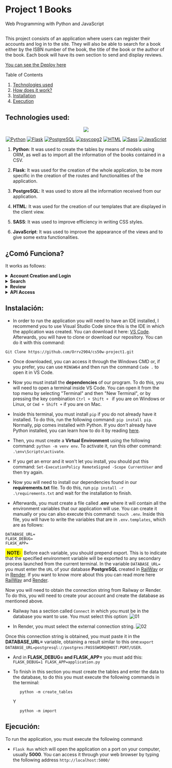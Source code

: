 # Project 1 Books

Web Programming with Python and JavaScript
##
This project consists of an application where users can register their accounts and log in to the site. They will also be able to search for a book either by the ISBN number of the book, the title of the book or the author of the book. Each book will have its own section to send and display reviews.

[You can see the Deploy here](https://books-ffiv.onrender.com)

Table of Contents
     <ol>
    <li><a href="#tecnologias">Technologies used</a></li>
    <li><a href="#como_funciona">How does it work?</a></li>
    <li><a href="#instalacion">Installation</a></li>
    <li><a href="#ejecucion">Execution</a></li>
  </ol>

<input type="hidden" id="tecnologias" value="">

## Technologies used:

<p align="center">
  <img src="http://ForTheBadge.com/images/badges/made-with-python.svg">
</p>

<p align="center">
  <a href="https://www.python.org/"><img src="https://img.shields.io/badge/Python-3776AB?style=flat-square&logo=python&logoColor=white" alt="Python"></a>
  <a href="https://badge.fury.io/py/flask"><img src="https://img.shields.io/badge/Flask-000000?style=flat-square&logo=flask&logoColor=white" alt="Flask"></a>
  <a href="https://www.postgresql.org/"><img src="https://img.shields.io/badge/PostgreSQL-316192.svg?style=flat-square&logo=postgresql&logoColor=white" alt="PostgreSQL"></a>
  <a href="https://badge.fury.io/py/psycopg2"><img src="https://img.shields.io/badge/psycopg2-4169E1?style=flat-square&logo=postgresql&logoColor=white" alt="psycopg2"></a>
  <a href="https://badge.fury.io/py/HTML"><img src="https://img.shields.io/badge/HTML-239120?style=flat-square&logo=html5&logoColor=white" alt="HTML"></a>
  <a href="https://badge.fury.io/py/sass"><img src="https://img.shields.io/badge/Sass-CC6699?style=flat-square&logo=sass&logoColor=white" alt="Sass"></a>
  <a href="https://developer.mozilla.org/en-US/docs/Web/JavaScript"><img src="https://img.shields.io/badge/JavaScript-F7DF1E?style=flat-square&logo=javascript&logoColor=black" alt="JavaScript"></a>
</p>

1. <b>Python</b>: It was used to create the tables by means of models using ORM, as well as to import all the information of the books contained in a CSV.

2. <b>Flask</b>: It was used for the creation of the whole application, to be more specific in the creation of the routes and functionalities of the application.

3. <b>PostgreSQL</b>: It was used to store all the information received from our application.

4. <b>HTML</b>: It was used for the creation of our templates that are displayed in the client view.

5. <b>SASS</b>: It was used to improve efficiency in writing CSS styles.

6. <b>JavaScript</b>: It was used to improve the appearance of the views and to give some extra functionalities.

## 

<input type="hidden" id="como_funciona" value="">

## ¿Comó Funciona?

It works as follows:

<details><summary><b>Account Creation and Login</b></summary>
To create the account the user will only have to enter the requested data, which are <b>User Name, Current Email Address and Password</b>,
Once your account is created, you will be redirected to the same view to log in with the account you have just created.
</details>
<details><summary><b>Search</b></summary>
Once the user has logged into the site, the application will redirect him/her to a search engine where he/she can search for a book by <b>ISBN, Author or Title</b>, where the application will return a list of all the books in our database and will return a template containing the information of the books that match the search parameter entered by the user. 
of all the books in our database and will return a template containing the information of the books that match the search parameter entered by the user.
</details>
<details><summary><b>Review</b></summary>
When the user has searched for the book he/she wants to know the information about, the user can click on each book by means of a button or either by the image or the title, where he/she will be redirected to another view.
in which you will be able to see the reviews of former users and you can add your own review of the book, <b style="background-color: yellow; padding: 5px;">NOTE</b>: The user will only be able to add one review per book since the registration will be done by <b>ISBN</b>.
</details>
<details><summary><b>API Access</b></summary>
If the user wants to know the details of a book, just add the following path to the <b>URL</b> of the browser:

```
/api/#ISBN
```
Where it will return information of the <b>ISBN</b> you are searching for, showing you something similar to this:
```
{
    "title": "Memory",
    "author": "Doug Lloyd",
    "year": 2015,
    "isbn": "1632168146",
    "review_count": 28,
    "average_score": 5.0
 }
```

</details>


##

<input type="hidden" id="instalacion" value="">

## Instalación:

* In order to run the application you will need to have an IDE installed, I recommend you to use Visual Studio Code since this is the IDE in which the application was created. You can download it here: [VS Code](https://code.visualstudio.com/docs/?dv=win).
Afterwards, you will have to clone or download our repository. You can do it with this command:
```
Git Clone https://github.com/Orrv2904/cs50w-project1.git
```
* Once downloaded, you can access it through the Windows CMD or, if you prefer, you can use ```MINGW64``` and then run the command ```Code .``` to open it in VS Code.

* Now you must install the <b>dependencies</b> of our program. To do this, you will need to open a terminal inside VS Code. You can open it from the top menu by selecting "Terminal" and then "New Terminal", or by pressing the key combination ```Ctrl + Shift + ``` if you are on Windows or Linux, or ```Cmd + Shift +``` if you are on Mac.
* Inside this terminal, you must install ```pip``` if you do not already have it installed. To do this, run the following command: ```pip install pip```. Normally, pip comes installed with Python. If you don't already have Python installed, you can learn how to do it by reading [here](https://tutorial.djangogirls.org/es/python_installation/).
* Then, you must create a <b>Virtual Environment</b> using the following command: ```python -m venv env```. To activate it, run this other command: ```.\env\Scripts\activate```.
* If you get an error and it won't let you install, you should put this command: ```Set-ExecutionPolicy RemoteSigned -Scope CurrentUser``` and then try again.
* Now you will need to install our dependencies found in our <b>requirements.txt</b> file. To do this, run ```pip install -r .\requirements.txt``` and wait for the installation to finish.
* Afterwards, you must create a file called <b>.env</b> where it will contain all the environment variables that our application will use. You can create it manually or you can also execute this command: ```touch .env```. Inside this file, you will have to write the variables that are in ```.env.templates```, which are as follows:
```
DATABASE_URL=
FLASK_DEBUG=
FLASK_APP= 
```
<b style="background-color: yellow; padding: 5px;">NOTE:</b> Before each variable, you should prepend export. This is to indicate that the specified environment variable will be exported to any secondary process launched from the current terminal.
In the variable ```DATABASE_URL=``` you must enter the ```URL``` of your database <b>PostgreSQL</b> created in [RailWay](https://railway.app/) or in [Render](https://render.com/). If you want to know more about this you can read more here [RailWay](https://ekomenyong.com/insights/how-to-setup-free-postgresql-database-on-railway-app) and [Render](https://medium.com/geekculture/how-to-create-and-connect-to-a-postgresql-database-with-render-and-pgadmin-577b326fd19d).

Now you will need to obtain the connection string from Railway or Render. To do this, you will need to create your account and create the database as mentioned above.
* Railway has a section called ```Connect``` in which you must be in the database you want to use. You must select this option:  ![01](https://user-images.githubusercontent.com/82064182/229641462-89e7c60a-e30a-43f4-8287-9fa401e1f295.png)

* In Render, you must select the external connection string. ![02](https://user-images.githubusercontent.com/82064182/229641700-5d0ba55a-6f44-438f-a456-0fbb8e300b8e.png)

Once this connection string is obtained, you must paste it in the <b>DATABASE_URL=</b> variable, obtaining a result similar to this one:```export DATABASE_URL=postgresql://postgres:PASSSWORD@HOST:PORT/USER```.

* And in <b>FLASK_DEBUG= and FLASK_APP=</b> you must add this: ```
    FLASK_DEBUG=1
    FLASK_APP=application.py```
    
* To finish in this section you must create the tables and enter the data to the database, to do this you must execute the following commands in the terminal: 
  ```
     python -m create_tables
  ```
  Y 
  ```
     python -m import
  ```

##

<input type="hidden" id="ejecucion" value="">

## Ejecución:

To run the application, you must execute the following command:
 * ```Flask Run``` which will open the application on a port on your computer, usually <b>5000</b>. You can access it through your web browser by typing the following address ```http://localhost:5000/```
##
